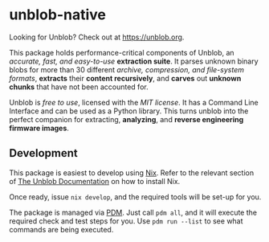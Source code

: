# unblob-native

Looking for Unblob? Check out at https://unblob.org.

This package holds performance-critical components of Unblob,
an _accurate, fast, and easy-to-use_ **extraction suite**. It parses
unknown binary blobs for more than 30 different _archive, compression, and
file-system formats_, **extracts** their **content recursively**, and **carves**
out **unknown chunks** that have not been accounted for.

Unblob is _free to use_, licensed with the _MIT license_. It has a
Command Line Interface and can be used as a Python library.
This turns unblob into the perfect companion for extracting, **analyzing**,
and **reverse engineering firmware images**.

## Development

This package is easiest to develop using [Nix](https://nixos.org). Refer to the
relevant section of [The Unblob Documentation](https://unblob.org/installation/#nix-package)
on how to install Nix.

Once ready, issue `nix develop`, and the required tools will be set-up for you.

The package is managed via [PDM](https://pdm.fming.dev/latest/). Just call `pdm
all`, and it will execute the required check and test steps for you. Use `pdm
run --list` to see what commands are being executed.
